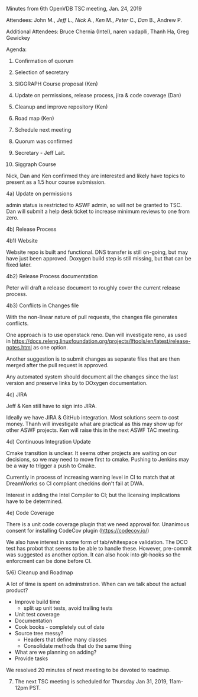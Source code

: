 Minutes from 6th OpenVDB TSC meeting, Jan. 24, 2019

Attendees: John M., *Jeff* L., *Nick* A., *Ken* M., *Peter* C., *Dan* B., Andrew P.

Additional Attendees: Bruce Chernia (Intel), naren vadaplli, Thanh Ha, Greg Gewickey

Agenda:

1) Confirmation of quorum
2) Selection of secretary
3) SIGGRAPH Course proposal (Ken)
4) Update on permissions, release process, jira & code coverage (Dan)
5) Cleanup and improve repository (Ken)
6) Road map (Ken)
7) Schedule next meeting

1) Quorum was confirmed

2) Secretary - Jeff Lait.

3) Siggraph Course

Nick, Dan and Ken confirmed they are interested and likely have topics to
present as a 1.5 hour course submission.

4a) Update on permissions

admin status is restricted to ASWF admin, so will not be granted to TSC.
Dan will submit a help desk ticket to increase minimum reviews to one
from zero.

4b) Release Process

4b1) Website

Website repo is built and functional.  DNS transfer is still on-going, but
may have just been approved.  Doxygen build step is still missing, but
that can be fixed later.

4b2) Release Process documentation

Peter will draft a release document to roughly cover the current release
process.

4b3) Conflicts in Changes file

With the non-linear nature of pull requests, the changes file generates
conflicts.

One approach is to use openstack reno.  Dan will investigate reno, as used in 
https://docs.releng.linuxfoundation.org/projects/lftools/en/latest/release-notes.html
as one option.

Another suggestion is to submit changes as separate files that are then merged
after the pull request is approved.

Any automated system should document all the changes since the last
version and preserve links by to DOxygen documentation.


4c) JIRA

Jeff & Ken still have to sign into JIRA.

Ideally we have JIRA & GitHub integration.  Most solutions seem to cost
money.  Thanh will investigate what are practical as this may show
up for other ASWF projects.  Ken will raise this in the next ASWF TAC meeting.

4d) Continuous Integration Update

Cmake transition is unclear.  It seems other projects are waiting on
our decisions, so we may need to move first to cmake.  Pushing to Jenkins
may be a way to trigger a push to Cmake.

Currently in process of increasing warning level in CI to match that at
DreamWorks so CI compliant checkins don't fail at DWA.

Interest in adding the Intel Compiler to CI; but the licensing implications
have to be determined.

4e) Code Coverage

There is a unit code coverage plugin that we need approval for.
Unanimous consent for installing CodeCov plugin (https://codecov.io/)

We also have interest in some form of tab/whitespace validation.
The DCO test has probot that seems to be able to handle these.  However,
pre-commit was suggested as another option.  It can also hook into
git-hooks so the enforcment can be done before CI.

5/6) Cleanup and Roadmap

A lot of time is spent on adminstration.  When can we talk about the
actual product?

- Improve build time
  - split up unit tests, avoid trailing tests
- Unit test coverage
- Documentation
- Cook books - completely out of date
- Source tree messy?
  - Headers that define many classes
  - Consolidate methods that do the same thing
- What are we planning on adding?
- Provide tasks

We resolved 20 minutes of next meeting to be devoted to roadmap.

7) The next TSC meeting is scheduled for Thursday Jan 31, 2019, 11am-12pm PST.
